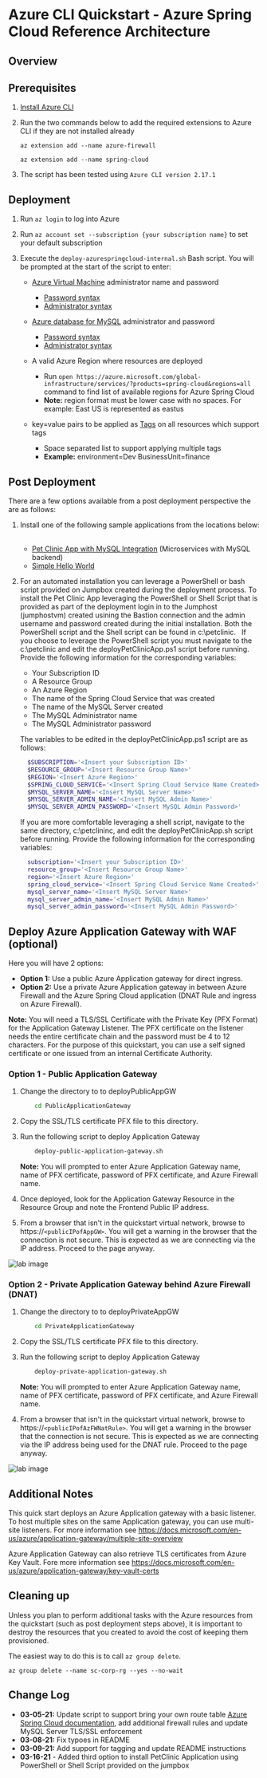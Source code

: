 
# Azure CLI Quickstart - Azure Spring Cloud Reference Architecture

## Overview

## Prerequisites

1. [Install Azure CLI](https://docs.microsoft.com/en-us/cli/azure/install-azure-cli)

2. Run the two commands below to add the required extensions to Azure CLI if they are not installed already

    `az extension add --name azure-firewall`

    `az extension add --name spring-cloud`

3. The script has been tested using `Azure CLI version 2.17.1`

## Deployment

1. Run `az login` to log into Azure

2. Run `az account set --subscription {your subscription name}` to set your default subscription

3. Execute the `deploy-azurespringcloud-internal.sh` Bash script.  You will be prompted at the start of the script to enter:

    - [Azure Virtual Machine](https://azure.microsoft.com/en-us/services/virtual-machines/) administrator name and password
        - [Password syntax](https://docs.microsoft.com/en-us/azure/virtual-machines/windows/faq#what-are-the-password-requirements-when-creating-a-vm)
        - [Administrator syntax](https://docs.microsoft.com/en-us/azure/virtual-machines/windows/faq#what-are-the-username-requirements-when-creating-a-vm)

    - [Azure database for MySQL](https://azure.microsoft.com/en-us/services/mysql/) administrator and password
        - [Password syntax](https://docs.microsoft.com/en-us/azure/mysql/quickstart-create-mysql-server-database-using-azure-cli#create-an-azure-database-for-mysql-server)
        - [Administrator syntax](https://docs.microsoft.com/en-us/azure/mysql/quickstart-create-mysql-server-database-using-azure-cli#create-an-azure-database-for-mysql-server)

    - A valid Azure Region where resources are deployed
        - Run `open https://azure.microsoft.com/global-infrastructure/services/?products=spring-cloud&regions=all` command to find list of available regions for Azure Spring Cloud
        - **Note:** region format must be lower case with no spaces.  For example: East US is represented as eastus
    - key=value pairs to be applied as [Tags](https://docs.microsoft.com/en-us/azure/azure-resource-manager/management/tag-resources) on all resources which support tags
        - Space separated list to support applying multiple tags
        - **Example:** environment=Dev BusinessUnit=finance

## Post Deployment

There are a few options available from a post deployment perspective the are as follows:

1. Install one of the following sample applications from the locations below:
&nbsp;
    - [Pet Clinic App with MySQL Integration](https://github.com/azure-samples/spring-petclinic-microservices) (Microservices with MySQL backend)
    - [Simple Hello World](https://docs.microsoft.com/en-us/azure/spring-cloud/spring-cloud-quickstart?tabs=Azure-CLI&pivots=programming-language-java)
&nbsp;
2. For an automated installation you can leverage a PowerShell or bash script provided on Jumpbox created during the deployment process. To install the Pet Clinic App leveraging the PowerShell or Shell Script that is provided as part of the deployment login in to the Jumphost (jumphostvm) created usining the Bastion connection and the admin username and password created during the initial installation.  Both the PowerShell script and the Shell script can be found in c:\petclinic.
&nbsp;
    If you choose to leverage the PowerShell script you must navigate to the c:\petclinic and edit the deployPetClinicApp.ps1 script before running. Provide the following information for the corresponding variables:
&nbsp;
    - Your Subscription ID
    - A Resource Group
    - An Azure Region
    - The name of the Spring Cloud Service that was created
    - The name of the MySQL Server created
    - The MySQL Administrator name
    - The MySQL Administrator password
&nbsp;

    The variables to be edited in the deployPetClinicApp.ps1 script are as follows:

    ```powershell
      $SUBSCRIPTION='<Insert your Subscription ID>'
      $RESOURCE_GROUP='<Insert Resource Group Name>'
      $REGION='<Insert Azure Region>'
      $SPRING_CLOUD_SERVICE='<Insert Spring Cloud Service Name Created>'
      $MYSQL_SERVER_NAME='<Insert MySQL Server Name>'
      $MYSQL_SERVER_ADMIN_NAME='<Insert MySQL Admin Name>' 
      $MYSQL_SERVER_ADMIN_PASSWORD='<Insert MySQL Admin Password>'
    ```

    If you are more comfortable leveraging a shell script, navigate to the same directory, c:\petclininc, and edit the deployPetClinicApp.sh script before running. Provide the following information for the corresponding variables:

    ```bash
      subscription='<Insert your Subscription ID>'
      resource_group='<Insert Resource Group Name>'
      region='<Insert Azure Region>'
      spring_cloud_service='<Insert Spring Cloud Service Name Created>'
      mysql_server_name='<Insert MySQL Server Name>'
      mysql_server_admin_name='<Insert MySQL Admin Name>' 
      mysql_server_admin_password='<Insert MySQL Admin Password>'
    ```

## Deploy Azure Application Gateway with WAF (optional)

Here you will have 2 options:

- **Option 1:** Use a public Azure Application gateway for direct ingress.
- **Option 2:** Use a private Azure Application gateway in between Azure Firewall and the Azure Spring Cloud application (DNAT Rule and ingress on Azure Firewall).

**Note:** You will need a TLS/SSL Certificate with the Private Key (PFX Format) for the Application Gateway Listener. The PFX certificate on the listener needs the entire certificate chain and the password must be 4 to 12 characters. For the purpose of this quickstart, you can use a self signed certificate or one issued from an internal Certificate Authority.

### Option 1 - Public Application Gateway

1. Change the directory to to deployPublicAppGW

    ```bash
        cd PublicApplicationGateway
    ```

2. Copy the SSL/TLS certificate PFX file to this directory.

3. Run the following script to deploy Application Gateway

    ```bash
        deploy-public-application-gateway.sh
    ```

    **Note:** You will prompted to enter Azure Application Gateway name, name of PFX certificate, password of PFX certificate, and Azure Firewall name.
&nbsp;
4. Once deployed, look for the Application Gateway Resource in the Resource Group and note the Frontend Public IP address.

5. From a browser that isn't in the quickstart virtual network, browse to https://`<publicIPofAppGW>`. You will get a warning in the browser that the connection is not secure. This is expected as we are connecting via the IP address. Proceed to the page anyway.

![lab image](https://github.com/Azure/azure-spring-cloud-reference-architecture/blob/main/ARM/images/Petclinic-External.jpeg)

### Option 2 - Private Application Gateway behind Azure Firewall (DNAT)

1. Change the directory to to deployPrivateAppGW

    ```bash
        cd PrivateApplicationGateway
    ```

2. Copy the SSL/TLS certificate PFX file to this directory.

3. Run the following script to deploy Application Gateway

    ```bash
        deploy-private-application-gateway.sh
    ```

    **Note:** You will prompted to enter Azure Application Gateway name, name of PFX certificate, password of PFX certificate, and Azure Firewall name.
&nbsp;
4. From a browser that isn't in the quickstart virtual network, browse to https://`<publicIPofAzFWNatRule>`. You will get a warning in the browser that the connection is not secure. This is expected as we are connecting via the IP address being used for the DNAT rule. Proceed to the page anyway.

![lab image](https://github.com/Azure/azure-spring-cloud-reference-architecture/blob/main/ARM/images/Petclinic-External.jpeg)

## Additional Notes

This quick start deploys an Azure Application gateway with a basic listener. To host multiple sites on the same Application gateway, you can use multi-site listeners. For more information see https://docs.microsoft.com/en-us/azure/application-gateway/multiple-site-overview

Azure Application Gateway can also retrieve TLS certificates from Azure Key Vault. Fore more information see https://docs.microsoft.com/en-us/azure/application-gateway/key-vault-certs 

## Cleaning up

Unless you plan to perform additional tasks with the Azure resources from the quickstart (such as post deployment steps above), it is important to destroy the resources that you created to avoid the cost of keeping them provisioned.

The easiest way to do this is to call `az group delete`.

```azurecli
az group delete --name sc-corp-rg --yes --no-wait
```

## Change Log

- **03-05-21:** Update script to support bring your own route table [Azure Spring Cloud documentation](https://docs.microsoft.com/en-us/azure/spring-cloud/spring-cloud-tutorial-deploy-in-azure-virtual-network#bring-your-own-route-table), add additional firewall rules and update MySQL Server TLS/SSL enforcement
- **03-08-21:** Fix typoes in README
- **03-09-21:** Add support for tagging and update README instructions
- **03-16-21** - Added third option to install PetClinic Application using PowerShell or Shell Script provided on the jumpbox
